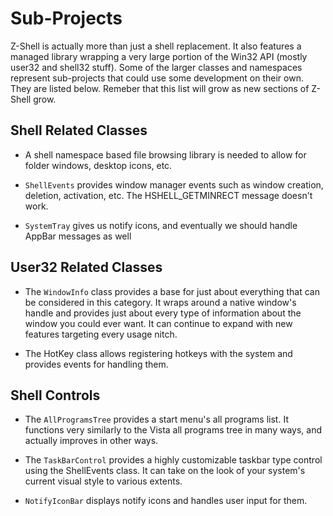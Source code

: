 # Sub-Projects

Z-Shell is actually more than just a shell replacement. It also features a managed library wrapping a very large portion of the Win32 API (mostly user32 and shell32 stuff). Some of the larger classes and namespaces represent sub-projects that could use some development on their own. They are listed below. Remeber that this list will grow as new sections of Z-Shell grow.

## Shell Related Classes

* A shell namespace based file browsing library is needed to allow for folder windows, desktop icons, etc.

* `ShellEvents` provides window manager events such as window creation, deletion, activation, etc. The HSHELL_GETMINRECT message doesn't work.

* `SystemTray` gives us notify icons, and eventually we should handle AppBar messages as well

## User32 Related Classes

* The `WindowInfo` class provides a base for just about everything that can be considered in this category. It wraps around a native window's handle and provides just about every type of information about the window you could ever want. It can continue to expand with new features targeting every usage nitch.

* The HotKey class allows registering hotkeys with the system and provides events for handling them.

## Shell Controls

* The `AllProgramsTree` provides a start menu's all programs list. It functions very similarly to the Vista all programs tree in many ways, and actually improves in other ways.

* The `TaskBarControl` provides a highly customizable taskbar type control using the ShellEvents class. It can take on the look of your system's current visual style to various extents.

* `NotifyIconBar` displays notify icons and handles user input for them.